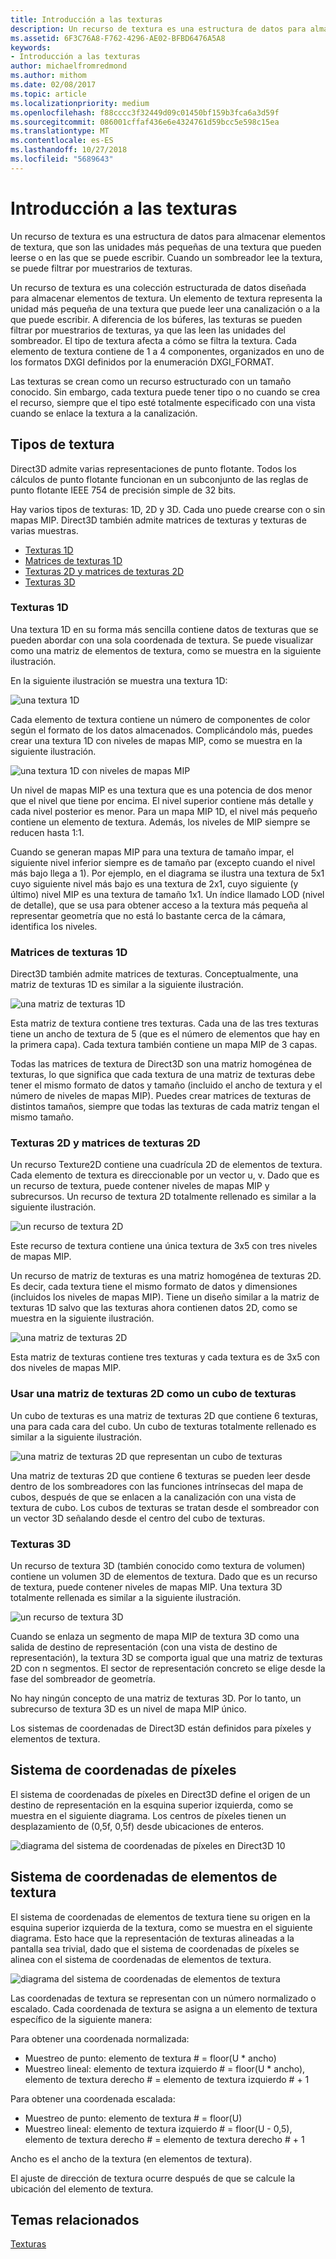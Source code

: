 ```yaml
---
title: Introducción a las texturas
description: Un recurso de textura es una estructura de datos para almacenar elementos de textura, que son las unidades más pequeñas de una textura que pueden leerse o en las que se puede escribir. Cuando un sombreador lee la textura, se puede filtrar por muestrarios de texturas.
ms.assetid: 6F3C76A8-F762-4296-AE02-BFBD6476A5A8
keywords:
- Introducción a las texturas
author: michaelfromredmond
ms.author: mithom
ms.date: 02/08/2017
ms.topic: article
ms.localizationpriority: medium
ms.openlocfilehash: f88cccc3f32449d09c01450bf159b3fca6a3d59f
ms.sourcegitcommit: 086001cffaf436e6e4324761d59bcc5e598c15ea
ms.translationtype: MT
ms.contentlocale: es-ES
ms.lasthandoff: 10/27/2018
ms.locfileid: "5689643"
---
```

# <a name="introduction-to-textures"></a>Introducción a las texturas


Un recurso de textura es una estructura de datos para almacenar elementos de textura, que son las unidades más pequeñas de una textura que pueden leerse o en las que se puede escribir. Cuando un sombreador lee la textura, se puede filtrar por muestrarios de texturas.

Un recurso de textura es una colección estructurada de datos diseñada para almacenar elementos de textura. Un elemento de textura representa la unidad más pequeña de una textura que puede leer una canalización o a la que puede escribir. A diferencia de los búferes, las texturas se pueden filtrar por muestrarios de texturas, ya que las leen las unidades del sombreador. El tipo de textura afecta a cómo se filtra la textura. Cada elemento de textura contiene de 1 a 4 componentes, organizados en uno de los formatos DXGI definidos por la enumeración DXGI\_FORMAT.

Las texturas se crean como un recurso estructurado con un tamaño conocido. Sin embargo, cada textura puede tener tipo o no cuando se crea el recurso, siempre que el tipo esté totalmente especificado con una vista cuando se enlace la textura a la canalización.

## <a name="span-idtexturetypesspanspan-idtexturetypesspanspan-idtexturetypesspantexture-types"></a><span id="Texture_Types"></span><span id="texture_types"></span><span id="TEXTURE_TYPES"></span>Tipos de textura


Direct3D admite varias representaciones de punto flotante. Todos los cálculos de punto flotante funcionan en un subconjunto de las reglas de punto flotante IEEE 754 de precisión simple de 32 bits.

Hay varios tipos de texturas: 1D, 2D y 3D. Cada uno puede crearse con o sin mapas MIP. Direct3D también admite matrices de texturas y texturas de varias muestras.

-   [Texturas 1D](#texture1d-resource)
-   [Matrices de texturas 1D](#texture1d-array-resource)
-   [Texturas 2D y matrices de texturas 2D](#texture2d-resource)
-   [Texturas 3D](#texture3d-resource)

### <a name="span-idtexture1dresourcespanspan-idtexture1dresourcespanspan-idtexture1dresourcespanspan-idtexture1d-resourcespan1d-textures"></a><span id="Texture1D_Resource"></span><span id="texture1d_resource"></span><span id="TEXTURE1D_RESOURCE"></span><span id="texture1d-resource"></span>Texturas 1D

Una textura 1D en su forma más sencilla contiene datos de texturas que se pueden abordar con una sola coordenada de textura. Se puede visualizar como una matriz de elementos de textura, como se muestra en la siguiente ilustración.

En la siguiente ilustración se muestra una textura 1D:

![una textura 1D](images/d3d10-1d-texture.png)

Cada elemento de textura contiene un número de componentes de color según el formato de los datos almacenados. Complicándolo más, puedes crear una textura 1D con niveles de mapas MIP, como se muestra en la siguiente ilustración.

![una textura 1D con niveles de mapas MIP](images/d3d10-resource-texture1d.png)

Un nivel de mapas MIP es una textura que es una potencia de dos menor que el nivel que tiene por encima. El nivel superior contiene más detalle y cada nivel posterior es menor. Para un mapa MIP 1D, el nivel más pequeño contiene un elemento de textura. Además, los niveles de MIP siempre se reducen hasta 1:1.

Cuando se generan mapas MIP para una textura de tamaño impar, el siguiente nivel inferior siempre es de tamaño par (excepto cuando el nivel más bajo llega a 1). Por ejemplo, en el diagrama se ilustra una textura de 5x1 cuyo siguiente nivel más bajo es una textura de 2x1, cuyo siguiente (y último) nivel MIP es una textura de tamaño 1x1. Un índice llamado LOD (nivel de detalle), que se usa para obtener acceso a la textura más pequeña al representar geometría que no está lo bastante cerca de la cámara, identifica los niveles.

### <a name="span-idtexture1darrayresourcespanspan-idtexture1darrayresourcespanspan-idtexture1darrayresourcespanspan-idtexture1d-array-resourcespan1d-texture-arrays"></a><span id="Texture1D_Array_Resource"></span><span id="texture1d_array_resource"></span><span id="TEXTURE1D_ARRAY_RESOURCE"></span><span id="texture1d-array-resource"></span>Matrices de texturas 1D

Direct3D también admite matrices de texturas. Conceptualmente, una matriz de texturas 1D es similar a la siguiente ilustración.

![una matriz de texturas 1D](images/d3d10-resource-texture1darray.png)

Esta matriz de textura contiene tres texturas. Cada una de las tres texturas tiene un ancho de textura de 5 (que es el número de elementos que hay en la primera capa). Cada textura también contiene un mapa MIP de 3 capas.

Todas las matrices de textura de Direct3D son una matriz homogénea de texturas, lo que significa que cada textura de una matriz de texturas debe tener el mismo formato de datos y tamaño (incluido el ancho de textura y el número de niveles de mapas MIP). Puedes crear matrices de texturas de distintos tamaños, siempre que todas las texturas de cada matriz tengan el mismo tamaño.

### <a name="span-idtexture2dresourcespanspan-idtexture2dresourcespanspan-idtexture2dresourcespanspan-idtexture2d-resourcespan2d-textures-and-2d-texture-arrays"></a><span id="Texture2D_Resource"></span><span id="texture2d_resource"></span><span id="TEXTURE2D_RESOURCE"></span><span id="texture2d-resource"></span>Texturas 2D y matrices de texturas 2D

Un recurso Texture2D contiene una cuadrícula 2D de elementos de textura. Cada elemento de textura es direccionable por un vector u, v. Dado que es un recurso de textura, puede contener niveles de mapas MIP y subrecursos. Un recurso de textura 2D totalmente rellenado es similar a la siguiente ilustración.

![un recurso de textura 2D](images/d3d10-resource-texture2d.png)

Este recurso de textura contiene una única textura de 3x5 con tres niveles de mapas MIP.

Un recurso de matriz de texturas es una matriz homogénea de texturas 2D. Es decir, cada textura tiene el mismo formato de datos y dimensiones (incluidos los niveles de mapas MIP). Tiene un diseño similar a la matriz de texturas 1D salvo que las texturas ahora contienen datos 2D, como se muestra en la siguiente ilustración.

![una matriz de texturas 2D](images/d3d10-resource-texture2darray.png)

Esta matriz de texturas contiene tres texturas y cada textura es de 3x5 con dos niveles de mapas MIP.

### <a name="span-idtexture2darrayresourceasatexturecubespanspan-idtexture2darrayresourceasatexturecubespanspan-idtexture2darrayresourceasatexturecubespanusing-a-2d-texture-array-as-a-texture-cube"></a><span id="Texture2DArray_Resource_as_a_Texture_Cube"></span><span id="texture2darray_resource_as_a_texture_cube"></span><span id="TEXTURE2DARRAY_RESOURCE_AS_A_TEXTURE_CUBE"></span>Usar una matriz de texturas 2D como un cubo de texturas

Un cubo de texturas es una matriz de texturas 2D que contiene 6 texturas, una para cada cara del cubo. Un cubo de texturas totalmente rellenado es similar a la siguiente ilustración.

![una matriz de texturas 2D que representan un cubo de texturas](images/d3d10-resource-texturecube.png)

Una matriz de texturas 2D que contiene 6 texturas se pueden leer desde dentro de los sombreadores con las funciones intrínsecas del mapa de cubos, después de que se enlacen a la canalización con una vista de textura de cubo. Los cubos de texturas se tratan desde el sombreador con un vector 3D señalando desde el centro del cubo de texturas.

### <a name="span-idtexture3dresourcespanspan-idtexture3dresourcespanspan-idtexture3dresourcespanspan-idtexture3d-resourcespan3d-textures"></a><span id="Texture3D_Resource"></span><span id="texture3d_resource"></span><span id="TEXTURE3D_RESOURCE"></span><span id="texture3d-resource"></span>Texturas 3D

Un recurso de textura 3D (también conocido como textura de volumen) contiene un volumen 3D de elementos de textura. Dado que es un recurso de textura, puede contener niveles de mapas MIP. Una textura 3D totalmente rellenada es similar a la siguiente ilustración.

![un recurso de textura 3D](images/d3d10-resource-texture3d.png)

Cuando se enlaza un segmento de mapa MIP de textura 3D como una salida de destino de representación (con una vista de destino de representación), la textura 3D se comporta igual que una matriz de texturas 2D con n segmentos. El sector de representación concreto se elige desde la fase del sombreador de geometría.

No hay ningún concepto de una matriz de texturas 3D. Por lo tanto, un subrecurso de textura 3D es un nivel de mapa MIP único.

Los sistemas de coordenadas de Direct3D están definidos para píxeles y elementos de textura.

## <a name="span-idpixelspanspan-idpixelspanspan-idpixelspanpixel-coordinate-system"></a><span id="Pixel"></span><span id="pixel"></span><span id="PIXEL"></span>Sistema de coordenadas de píxeles


El sistema de coordenadas de píxeles en Direct3D define el origen de un destino de representación en la esquina superior izquierda, como se muestra en el siguiente diagrama. Los centros de píxeles tienen un desplazamiento de (0,5f, 0,5f) desde ubicaciones de enteros.

![diagrama del sistema de coordenadas de píxeles en Direct3D 10](images/d3d10-coordspix10.png)

## <a name="span-idtexelspanspan-idtexelspanspan-idtexelspantexel-coordinate-system"></a><span id="Texel"></span><span id="texel"></span><span id="TEXEL"></span>Sistema de coordenadas de elementos de textura


El sistema de coordenadas de elementos de textura tiene su origen en la esquina superior izquierda de la textura, como se muestra en el siguiente diagrama. Esto hace que la representación de texturas alineadas a la pantalla sea trivial, dado que el sistema de coordenadas de píxeles se alinea con el sistema de coordenadas de elementos de textura.

![diagrama del sistema de coordenadas de elementos de textura](images/d3d10-coordstex10.png)

Las coordenadas de textura se representan con un número normalizado o escalado. Cada coordenada de textura se asigna a un elemento de textura específico de la siguiente manera:

Para obtener una coordenada normalizada:

-   Muestreo de punto: elemento de textura \# = floor(U \* ancho)
-   Muestreo lineal: elemento de textura izquierdo \# = floor(U \* ancho), elemento de textura derecho \# = elemento de textura izquierdo \# + 1

Para obtener una coordenada escalada:

-   Muestreo de punto: elemento de textura \# = floor(U)
-   Muestreo lineal: elemento de textura izquierdo \# = floor(U - 0,5), elemento de textura derecho \# = elemento de textura derecho \# + 1

Ancho es el ancho de la textura (en elementos de textura).

El ajuste de dirección de textura ocurre después de que se calcule la ubicación del elemento de textura.

## <a name="span-idrelated-topicsspanrelated-topics"></a><span id="related-topics"></span>Temas relacionados


[Texturas](textures.md)
